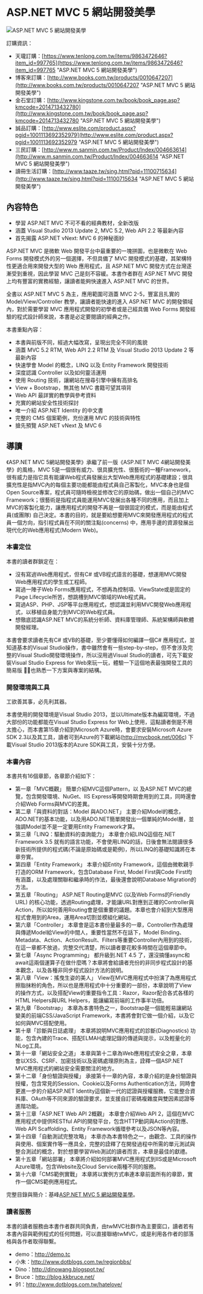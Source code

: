 # ASP.NET MVC 5 網站開發美學 #

![ASP.NET MVC 5 網站開發美學](http://www.gotop.com.tw/Waweb2004/WawebImages/BookXL/ACL041300.jpg)

訂購資訊：

- 天瓏訂購：[https://www.tenlong.com.tw/items/9863472646?item_id=997765](https://www.tenlong.com.tw/items/9863472646?item_id=997765 "ASP.NET MVC 5 網站開發美學")
- 博客來訂購：[http://www.books.com.tw/products/0010647207](http://www.books.com.tw/products/0010647207 "ASP.NET MVC 5 網站開發美學")
- 金石堂訂購：[http://www.kingstone.com.tw/book/book_page.asp?kmcode=2014713432780](http://www.kingstone.com.tw/book/book_page.asp?kmcode=2014713432780 "ASP.NET MVC 5 網站開發美學")
- 誠品訂購：[http://www.eslite.com/product.aspx?pgid=1001113692352979](http://www.eslite.com/product.aspx?pgid=1001113692352979 "ASP.NET MVC 5 網站開發美學")
- 三民訂購：[http://www.m.sanmin.com.tw/Product/Index/004663614](http://www.m.sanmin.com.tw/Product/Index/004663614 "ASP.NET MVC 5 網站開發美學")
- 讀冊生活訂購：[http://www.taaze.tw/sing.html?pid=11100715634](http://www.taaze.tw/sing.html?pid=11100715634 "ASP.NET MVC 5 網站開發美學")


## 內容特色 ##

- 學習 ASP.NET MVC 不可不看的經典教材，全新改版
- 涵蓋 Visual Studio 2013 Update 2, MVC 5.2, Web API 2.2 等最新內容
- 首先揭露 ASP.NET vNext: MVC 6 的神秘面紗

ASP.NET MVC 是微軟 Web 開發平台中最重要的一塊拼圖，也是微軟在 Web Forms 開發模式外的另一個選擇，不但具備了 MVC 開發模式的基礎，其架構特性更適合用來開發大型的 Web 應用程式，且 ASP.NET MVC 開發方式在台灣逐漸受到重視，因此學習 MVC 己是刻不容緩。本書作者群在 ASP.NET MVC 開發上均有豐富的實務經驗，讓讀者能夠快速進入 ASP.NET MVC 的世界。

全書以 ASP.NET MVC 5 為主，應用範圍可涵蓋 MVC 2-5，豐富且扎實的 Model/View/Controller 教學，讓讀者能快速的進入 ASP.NET MVC 的開發領域內，對於需要學習 MVC 應用程式開發的初學者或是己經具備 Web Forms 開發經驗的程式設計師來說，本書是必定要閱讀的經典之作。

本書重點內容：

- 本書與前版不同，經過大幅改寫，呈現出完全不同的風貌
- 涵蓋 MVC 5.2 RTM, Web API 2.2 RTM 及 Visual Studio 2013 Update 2 等最新內容
- 快速學會 Model 的概念，LINQ 以及 Entity Framework 開發技術
- 深度認識 Controller 以及如何靈活運用
- 使用 Routing 技術，讓網站在搜尋引擎中擁有高排名
- View + Bootstrap，無其他 MVC 書籍可望其項背
- Web API 最詳實的教學與參考資料
- 充實的網站安全性技術探討
- 唯一介紹 ASP.NET Identity 的中文書
- 完整的 CMS 個案範例，充份運用 MVC 的技術與特性
- 搶先預覽 ASP.NET vNext 及 MVC 6

## 導讀 ##

《ASP.NET MVC 5網站開發美學》承繼了前一版《ASP.NET MVC 4網站開發美學》的風格，MVC 5是一個很有威力、很具擴充性、很藝術的一種Framework，很有威力是指它具有能讓Web程式員發展出大型Web應用程式的基礎建設；很具擴充性是指MVC內的每個主要功能都能由程式員自己客製化，MVC本身也是個Open Source專案，程式員可隨時檢視並修改它的原始碼，做出一個自己的MVC Framework；很藝術是指程式員能運用MVC發展出各種不同的應用，而且加上MVC的客製化能力，讓應用程式的開發不再是一個很固定的模式，而是能由程式員(或團隊) 自己決定。本書的目的，就是要給想要用MVC來開發應用程式的程式員一個方向，指引程式員在不同的關注點(concerns) 中，應用手邊的資源發展出現代化的Web應用程式(Modern Web)。

### 本書定位 ###

本書的讀者群鎖定在：

- 沒有寫過Web應用程式，但有C# 或VB程式語言的基礎，想運用MVC開發Web應用程式的學生或工程師。
- 寫過一陣子Web Forms應用程式，不想再為控制項、ViewState或是固定的Page Lifecycle所苦，想跳槽到MVC領域的Web程式員。
- 寫過ASP、PHP、JSP等平台應用程式，想認識並利用MVC開發Web應用程式，以移植自身能力到MVC的Web程式員。
- 想徹底認識ASP.NET MVC的系統分析師、資料庫管理師、系統架構師與軟體開發經理。

本書會要求讀者先有C# 或VB的基礎，至少要懂得如何編譯一個C# 應用程式，並知道基本的Visual Studio操作，書中雖然會有一些step-by-step，但不會涉及完整的Visual Studio開發環境操作，所以沒用過Visual Studio的讀者，可先下載安裝Visual Studio Express for Web來玩一玩，體驗一下這個地表最強開發工具的簡易版  ，也熟悉一下方案與專案的結構。

### 開發環境與工具 ###

工欲善其事，必先利其器。

本書使用的開發環境是Visual Studio 2013，並以Ultimate版本為編寫環境，不過大部份的功能都能在Visual Studio Express for Web上使用，這點讀者倒是不用太擔心，而本書第15章介紹到Microsoft Azure時，會要求安裝Microsoft Azure SDK 2.3以及其工具，讀者可到Azure的下載網站(http://mvcbook.net/006c) 下載Visual Studio 2013版本的Azure SDK與工具，安裝十分方便。

### 本書內容 ###

本書共有16個章節，各章節介紹如下：

- 第一章「MVC概觀」
簡單介紹MVC這個Pattern，以 及ASP.NET MVC的總覽，包含開發環境、NuGet、IIS Express等開發時期會用到的工具，同時還會介紹Web Forms與MVC的差異。
- 第二章「與資料的對話：Model 與ADO.NET」
主要介紹Model的概念，ADO.NET的基本功能，以及用ADO.NET簡單開發出一個單純的Model層，並強調Model並不是一定要用Entity 
Framework才算。
- 第三章「LINQ：驅動資料的查詢能力」
本章會介紹LINQ這個在.NET Framework 3.5 就有的語言功能，不會使用LINQ的話，日後會無法閱讀很多新技術所提供的程式碼(不論是原始碼或是範例)，所以LINQ的基礎知識將在本章夯實。
- 第四章「Entity Framework」
本章介紹Entity Framework，這個由微軟親手打造的ORM Framework，包含Database First, Model First與Code First均有涵蓋，以及處理關聯和繼承時的作法，最後還會說明Database Migration的方法。
- 第五章「Routing」
ASP.NET Routing是MVC (以及Web Forms的Friendly URL) 的核心功能，透過Routing處理，才能讓URL對應到正確的Controller與Action，所以如何善用Routing會是個重要的議題。本章也會介紹到大型應用程式會用到的Area，運用Area切割並模組化網站。
- 第六章「Controller」
本章會是這本書份量最多的一章，Controller作為處理與傳遞Model給View的中間人，重要性當然不在話下，Model Binding、Metadata、Action、ActionResult、Filters等重要Controller內用到的技術，在這一章都不放過，完整交代清楚，所以讀者要花較多時間在這個章節中。
- 第七章「Async Programming」
都升級到.NET 4.5 了，還沒搞懂async和await這兩個運算子在做什麼嗎？本章將會給讀者充份的非同步程式設計的基本觀念，以及各種非同步程式設計方法的說明。
- 第八章「View：搖曳生姿的美人」
View在MVC應用程式中扮演了為應用程式擦脂抹粉的角色，所以也是應用程式中十分重要的一部份，本章說明了View的操作方式，以及搭配View的重要指令工具：Razor，Razor配合各式各樣的HTML Helpers與URL Helpers，能讓編寫前端的工作事半功倍。
- 第九章「Bootstrap」
本章為本書特色之一，Bootstrap是一個能輕易讓網站變美的前端CSS/JavaScript Framework，本書將會對它做一個介紹，以及它如何與MVC搭配使用。
- 第十章「診斷與日誌處理」
本章將說明MVC應用程式的診斷(Diagnostics)  功能，包含內建的Trace、搭配ELMAH處理記錄的傳遞與提示，以及輕量化的NLog工具。
- 第十一章「網站安全之道」
本章與第十二章為Web應用程式安全之章，本章會以XSS、CSRF、加密技術以及密碼處理原則為主，詮釋一個ASP.NET MVC應用程式的網站安全需要關注的地方。
- 第十二章「身份驗證與授權」
承接第十一章的內容，本章介紹的是身份驗證與授權，包含常見的Session、Cookie以及Forms Authentication方法，同時會更進一步的介紹ASP.NET Identity這個新一代的認證與授權服務，它能整合資料庫、OAuth等不同來源的驗證要求，並支援自訂密碼複雜度與雙因素認證等進階功能。
- 第十三章「ASP.NET Web API 2概觀」
本章會介紹Web API 2，這個在MVC應用程式中提供RESTful API的開發平台，包含HTTP動詞與Action的對應、Web API Scaffolding、Entity Framework循環參考以及JSON等內容。
- 第十四章「自動測試完整攻略」
本章亦為本書特色之一，由觀念、工具的操作與使用、個案實作等一應具全，完整的詮釋了在開發過程中所需的單元測試與整合測試的概念，對於想要學習Web測試的讀者而言，本章是最佳的獻禮。
- 第十五章「網站部署」
本章將介紹如何部署MVC應用程式到IIS或是Microsoft Azure環境，包含Website及Cloud Service兩種不同的服務。
- 第十六章「CMS範例實戰」
本章將以實例方式串連本章前面所有的章節，實作一個CMS範例應用程式。

完整目錄與簡介：基峰[ASP.NET MVC 5 網站開發美學](http://books.gotop.com.tw/a_ACL041300 "ASP.NET MVC 5 網站開發美學")。

### 讀者服務 ###

本書的讀者服務由本書作者群共同負責，由twMVC社群作為主要窗口，讀者若有本書內容與範例程式的任何問題，可以直接聯絡twMVC，或是利用各作者的部落格與各作者取得聯繫。

- demo：http://demo.tc 
- 小朱：http://www.dotblogs.com.tw/regionbbs/ 
- Dino：http://dinowang.blogspot.tw/ 
- Bruce：http://blog.kkbruce.net/ 
- 91：http://www.dotblogs.com.tw/hatelove/

